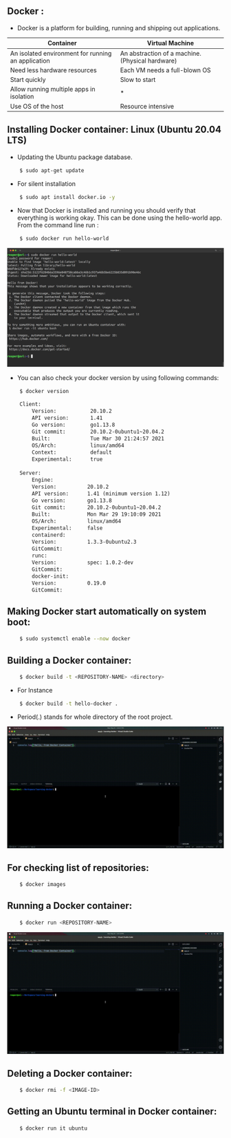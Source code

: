 ## Docker :

- Docker is a platform for building, running and shipping out applications.

| Container                                          | Virtual Machine                                  |
| -------------------------------------------------- | ------------------------------------------------ |
| An isolated environment for running an application | An abstraction of a machine. (Physical hardware) |
| Need less hardware resources                       | Each VM needs a full-blown OS                    |
| Start quickly                                      | Slow to start                                    |
| Allow running multiple apps in isolation           | \*                                               |
| Use OS of the host                                 | Resource intensive                               |

## Installing Docker container: Linux (Ubuntu 20.04 LTS)

- Updating the Ubuntu package database.

```bash
    $ sudo apt-get update
```

- For silent installation

```bash
    $ sudo apt install docker.io -y
```

- Now that Docker is installed and running you should verify that everything is working okay. This can be done using the hello-world app. From the command line run :

```bash
    $ sudo docker run hello-world
```

![image](preview/image-1.png)

- You can also check your docker version by using following commands:

```bash
    $ docker version
```

```Output
    Client:
        Version:           20.10.2
        API version:       1.41
        Go version:        go1.13.8
        Git commit:        20.10.2-0ubuntu1~20.04.2
        Built:             Tue Mar 30 21:24:57 2021
        OS/Arch:           linux/amd64
        Context:           default
        Experimental:      true

    Server:
        Engine:
        Version:          20.10.2
        API version:      1.41 (minimum version 1.12)
        Go version:       go1.13.8
        Git commit:       20.10.2-0ubuntu1~20.04.2
        Built:            Mon Mar 29 19:10:09 2021
        OS/Arch:          linux/amd64
        Experimental:     false
        containerd:
        Version:          1.3.3-0ubuntu2.3
        GitCommit:
        runc:
        Version:          spec: 1.0.2-dev
        GitCommit:
        docker-init:
        Version:          0.19.0
        GitCommit:
```

## Making Docker start automatically on system boot:

```bash
    $ sudo systemctl enable --now docker
```

## Building a Docker container:

```bash
    $ docker build -t <REPOSITORY-NAME> <directory>
```

- For Instance

```bash
    $ docker build -t hello-docker .
```

- Period(.) stands for whole directory of the root project.

![preview](preview/preview-1.gif)

## For checking list of repositories:

```bash
    $ docker images
```

## Running a Docker container:

```bash
    $ docker run <REPOSITORY-NAME>
```

![preview](preview/preview-2.gif)

## Deleting a Docker container:

```bash
    $ docker rmi -f <IMAGE-ID>
```

## Getting an Ubuntu terminal in Docker container:

```bash
    $ docker run it ubuntu
```
